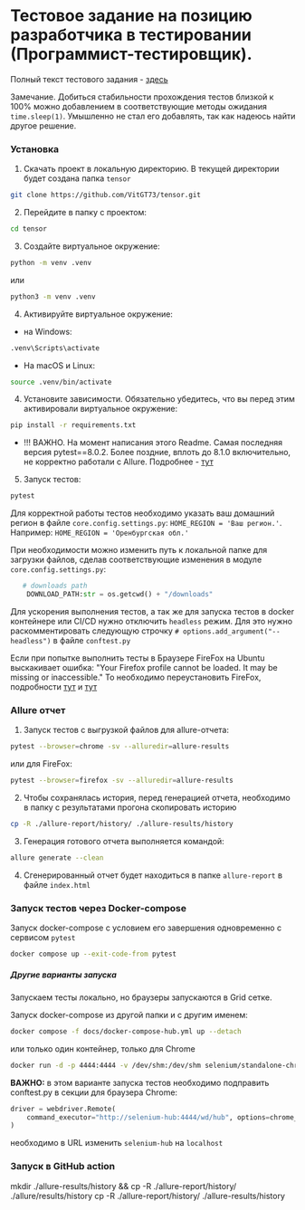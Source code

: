 # Тестовое задание на позицию разработчика в тестировании (Программист-тестировщик).

Полный текст тестового задания - [здесь](./docs/Тестовое%20задание%20(автотестирование).pdf)

Замечание. Добиться стабильности прохождения тестов близкой к 100% можно добавлением в соответствующие методы ожидания `time.sleep(1)`. Умышленно не стал его добавлять, так как надеюсь найти другое решение.

### Установка

1. Cкачать проект в локальную директорию. В текущей директории будет создана папка `tensor`

```bash
git clone https://github.com/VitGT73/tensor.git
```

2. Перейдите в папку с проектом:

```bash
cd tensor
```

3. Создайте виртуальное окружение:
```bash
python -m venv .venv
```
или
```bash
python3 -m venv .venv
```

4. Активируйте виртуальное окружение:
* на Windows:
```bash
.venv\Scripts\activate
```
* На macOS и Linux:
```bash
source .venv/bin/activate
```
4. Установите зависимости. Обязательно убедитесь, что вы перед этим активировали виртуальное окружение:

```bash
pip install -r requirements.txt
```
* !!! ВАЖНО. На момент написания этого Readme. Самая последняя версия pytest==8.0.2. Более поздние, вплоть до 8.1.0 включительно, не корректно работали с Allure. Подробнее - [тут](https://github.com/allure-framework/allure-python/issues/794)

5. Запуск тестов:
```bash
pytest
```

Для корректной работы тестов необходимо указать ваш домашний регион в файле `core.config.settings.py`:
```HOME_REGION = 'Ваш регион.'```. Например: ```HOME_REGION = 'Оренбургская обл.'```

При необходимости можно изменить путь к локальной папке для загрузки файлов, сделав соответствующие изменения в модуле `core.config.settings.py`:
```python
   # downloads path
    DOWNLOAD_PATH:str = os.getcwd() + "/downloads"
```
Для ускорения выполнения тестов, а так же для запуска тестов в docker контейнере или CI/CD нужно отключить `headless` режим. Для это нужно раскомментировать следующую строчку `# options.add_argument("--headless")` в файле `conftest.py`

Если при попытке выполнить тесты в Браузере FireFox на Ubuntu выскакивает ошибка: "Your Firefox profile cannot be loaded. It may be missing or inaccessible." То необходимо переустановить FireFox, подробности [тут](https://stackoverflow.com/questions/72405117/selenium-geckodriver-profile-missing-your-firefox-profile-cannot-be-loaded) и [тут](https://www.omgubuntu.co.uk/2022/04/how-to-install-firefox-deb-apt-ubuntu-22-04)


### Allure отчет

1. Запуск тестов с выгрузкой файлов для allure-отчета:
```bash
pytest --browser=chrome -sv --alluredir=allure-results
```
или для FireFox:
```bash
pytest --browser=firefox -sv --alluredir=allure-results
```
2. Чтобы сохранялась история, перед генерацией отчета, необходимо в папку с результатами прогона скопировать историю
```bash
cp -R ./allure-report/history/ ./allure-results/history
```
3. Генерация готового отчета выполняется командой:
```bash
allure generate --clean
```
4. Сгенерированный отчет будет находиться в папке `allure-report` в файле `index.html`



### Запуск тестов через Docker-compose

Запуск docker-compose с условием его завершения одновременно с сервисом `pytest`
```bash
docker compose up --exit-code-from pytest
```

##### Другие варианты запуска

Запускаем тесты локально, но браузеры запускаются в Grid сетке.

Запуск docker-compose из другой папки и с другим именем:
```bash
docker compose -f docs/docker-compose-hub.yml up --detach
```
или только один контейнер, только для Chrome
``` bash
docker run -d -p 4444:4444 -v /dev/shm:/dev/shm selenium/standalone-chrome
```
**ВАЖНО:** в этом варианте запуска тестов необходимо подправить conftest.py в секции для браузера Chrome:
```python
driver = webdriver.Remote(
    command_executor="http://selenium-hub:4444/wd/hub", options=chrome_options
)
```
необходимо в URL изменить `selenium-hub` на `localhost`

### Запуск в GitHub action






mkdir ./allure-results/history && cp -R ./allure-report/history/ ./allure/results/history
cp -R ./allure-report/history/ ./allure-results/history
